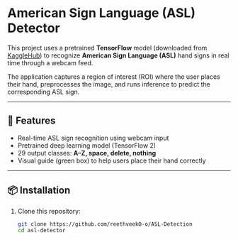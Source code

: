 # American Sign Language (ASL) Detector

This project uses a pretrained **TensorFlow** model (downloaded from [KaggleHub](https://www.kaggle.com/)) to recognize **American Sign Language (ASL)** hand signs in real time through a webcam feed.  

The application captures a region of interest (ROI) where the user places their hand, preprocesses the image, and runs inference to predict the corresponding ASL sign.

---

## 🚀 Features
- Real-time ASL sign recognition using webcam input  
- Pretrained deep learning model (TensorFlow 2)  
- 29 output classes: **A–Z, space, delete, nothing**  
- Visual guide (green box) to help users place their hand correctly  

---

## 📦 Installation

1. Clone this repository:
   ```bash
   git clone https://github.com/reethveekO-o/ASL-Detection
   cd asl-detector
